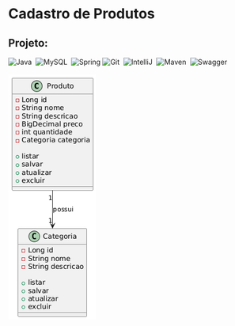 <h1>Cadastro de Produtos</h1>

<h2>Projeto:</h2> 

![Java](https://img.shields.io/badge/Java-D33833?style=for-the-badge&logo=openjdk&logoColor=black)&nbsp;
![MySQL](https://img.shields.io/badge/MySQL-005C84?style=for-the-badge&logo=mysql&logoColor=white)&nbsp;
![Spring](https://img.shields.io/badge/Spring_Boot-6DB33F?style=for-the-badge&logo=spring-boot&logoColor=white)
![Git](https://img.shields.io/badge/Git-E34F26?style=for-the-badge&logo=git&logoColor=white)&nbsp;
![IntelliJ](https://img.shields.io/badge/IntelliJ_IDEA-000000.svg?style=for-the-badge&logo=intellij-idea&logoColor=white)&nbsp;
![Maven](https://img.shields.io/badge/Apache%20Maven-C71A36?style=for-the-badge&logo=Apache%20Maven&logoColor=white)&nbsp;
![Swagger](https://img.shields.io/badge/Swagger-85EA2D?style=for-the-badge&logo=Swagger&logoColor=white)
<br> <br>
<img src="img/produtosUml.png" />


